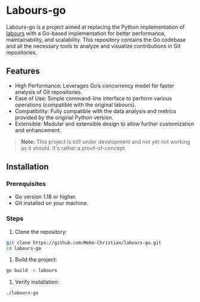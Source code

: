 # Labours-go

Labours-go is a project aimed at replacing the Python implementation of [labours](https://github.com/src-d/hercules/tree/master/python/labours) with a Go-based implementation for better performance, maintainability, and scalability. This repository contains the Go codebase and all the necessary tools to analyze and visualize contributions in Git repositories.

## Features

* High Performance: Leverages Go’s concurrency model for faster analysis of Git repositories.
* Ease of Use: Simple command-line interface to perform various operations (compatible with the original labours).
* Compatibility: Fully compatible with the data analysis and metrics provided by the original Python version.
* Extensible: Modular and extensible design to allow further customization and enhancement.

> **Note:** This project is still under development and not yet not working as it should. It's rather a proof-of-concept.

## Installation

### Prerequisites

* Go version 1.18 or higher.
* Git installed on your machine.

### Steps

1. Clone the repository:

```bash
git clone https://github.com/MeKo-Christian/labours-go.git
cd labours-go
```

1. Build the project:

```bash
go build -o labours
```

1. Verify installation:

```bash
./labours-go
```

